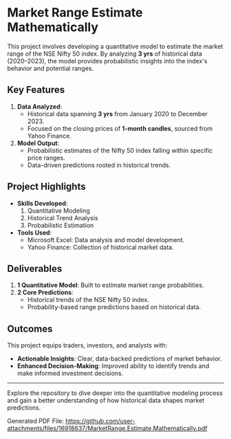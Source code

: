 # Market Range Estimate Mathematically

This project involves developing a quantitative model to estimate the market range of the NSE Nifty 50 index. By analyzing **3 yrs** of historical data (2020–2023), the model provides probabilistic insights into the index's behavior and potential ranges.

## Key Features
1. **Data Analyzed**: 
   - Historical data spanning **3 yrs** from January 2020 to December 2023.
   - Focused on the closing prices of **1-month candles**, sourced from Yahoo Finance.
2. **Model Output**:
   - Probabilistic estimates of the Nifty 50 index falling within specific price ranges.
   - Data-driven predictions rooted in historical trends.

## Project Highlights
- **Skills Developed**: 
  1. Quantitative Modeling
  2. Historical Trend Analysis
  3. Probabilistic Estimation
- **Tools Used**:
  - Microsoft Excel: Data analysis and model development.
  - Yahoo Finance: Collection of historical market data.

## Deliverables
1. **1 Quantitative Model**: Built to estimate market range probabilities.
2. **2 Core Predictions**:
   - Historical trends of the NSE Nifty 50 index.
   - Probability-based range predictions based on historical data.

## Outcomes
This project equips traders, investors, and analysts with:
- **Actionable Insights**: Clear, data-backed predictions of market behavior.
- **Enhanced Decision-Making**: Improved ability to identify trends and make informed investment decisions.

---

Explore the repository to dive deeper into the quantitative modeling process and gain a better understanding of how historical data shapes market predictions.

Generated PDF File: https://github.com/user-attachments/files/16918637/MarketRange.Estimate.Mathematically.pdf


